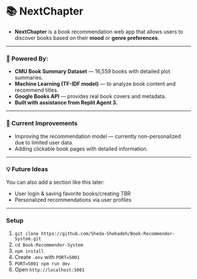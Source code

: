 # 📚 NextChapter
- **NextChapter** is a book recommendation web app that allows users to discover books based on their **mood** or **genre preferences**.
---
### 🧠 Powered By:
- **CMU Book Summary Dataset** — 16,559 books with detailed plot summaries.  
- **Machine Learning (TF-IDF model)** — to analyze book content and recommend titles.  
- **Google Books API** — provides real book covers and metadata.  
- **Built with assistance from Replit Agent 3.**
---
### 🚧 Current Improvements
- Improving the recommendation model — currently non-personalized due to limited user data.  
- Adding clickable book pages with detailed information.
---
### 💡 Future Ideas
You can also add a section like this later:
- User login & saving favorite books/creating TBR  
- Personalized recommendations via user profiles
___
### Setup
1. `git clone https://github.com/Sheda-Shehadeh/Book-Recommender-System.git`
2. `cd Book-Recommender-System`
3. `npm install`
4. Create `.env` with `PORT=5001`
5. `PORT=5001 npm run dev`
6. Open `http://localhost:5001`


